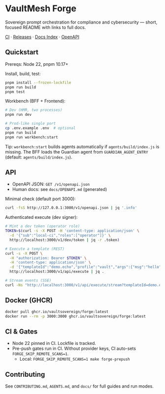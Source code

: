 # VaultMesh Forge

Sovereign prompt orchestration for compliance and cybersecurity — short, focused README with links to full docs.

[CI](.github/workflows/ci.yml) · [Releases](https://github.com/VaultSovereign/forge/releases) · [Docs Index](https://VaultSovereign.github.io/forge/index.html) · [OpenAPI](docs/OPENAPI.md)

## Quickstart

Prereqs: Node 22, pnpm 10.17+

Install, build, test:

```bash
pnpm install --frozen-lockfile
pnpm run build
pnpm test
```

Workbench (BFF + Frontend):

```bash
# Dev (HMR, two processes)
pnpm run dev

# Prod-like single port
cp .env.example .env  # optional
pnpm run build
pnpm run workbench:start
```

Tip: `workbench:start` builds agents automatically if `agents/build/index.js` is missing. The BFF loads the Guardian agent from `GUARDIAN_AGENT_ENTRY` (default: `agents/build/index.js`).

## API

- OpenAPI JSON: `GET /v1/openapi.json`
- Human docs: see `docs/OPENAPI.md` (generated)

Minimal check (default port 3000):

```bash
curl -fsS http://127.0.0.1:3000/v1/openapi.json | jq '.info'
```

Authenticated execute (dev signer):

```bash
# Mint a dev token (operator role)
TOKEN=$(curl -s -X POST -H 'content-type: application/json' \
  -d '{"sub":"local-ci","roles":["operator"]}' \
  http://localhost:3000/v1/dev/token | jq -r .token)

# Execute a template (REST)
curl -s -X POST \
  -H "authorization: Bearer $TOKEN" \
  -H 'content-type: application/json' \
  -d '{"templateId":"demo.echo","profile":"vault","args":{"msg":"hello"}}' \
  http://localhost:3000/v1/api/execute | jq .

# Stream events (SSE)
curl -Ns "http://localhost:3000/v1/api/execute/stream?templateId=demo.echo&profile=vault&args=%7B%22msg%22%3A%22hello%22%7D"
```

## Docker (GHCR)

```bash
docker pull ghcr.io/vaultsovereign/forge:latest
docker run --rm -p 3000:3000 ghcr.io/vaultsovereign/forge:latest
```

## CI & Gates

- Node 22 pinned in CI. Lockfile is tracked.
- Pre-push gates run in CI. Without provider keys, CI auto-sets `FORGE_SKIP_REMOTE_SCANS=1`.
  - Local: `FORGE_SKIP_REMOTE_SCANS=1 make forge-prepush`

## Contributing

See `CONTRIBUTING.md`, `AGENTS.md`, and `docs/` for full guides and run modes.
